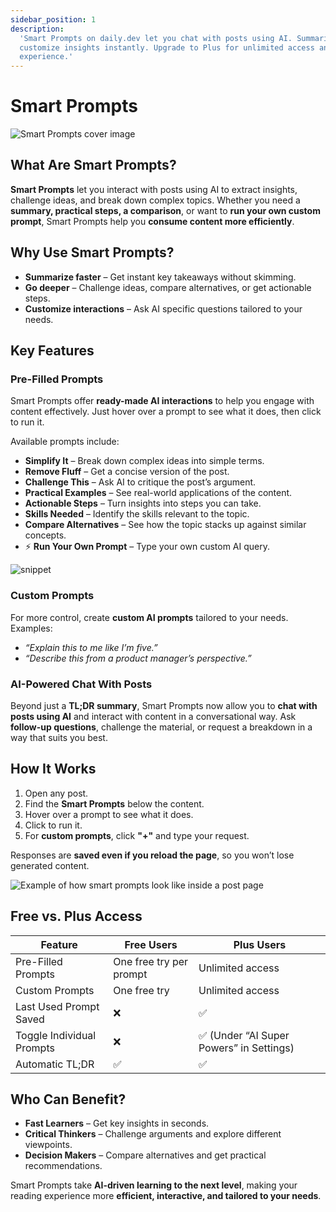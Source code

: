 ```yaml
---
sidebar_position: 1
description:
  'Smart Prompts on daily.dev let you chat with posts using AI. Summarize, challenge, compare, or
  customize insights instantly. Upgrade to Plus for unlimited access and a more interactive reading
  experience.'
---
```


# Smart Prompts

![Smart Prompts cover image](https://daily-now-res.cloudinary.com/image/upload/v1740315025/docs/IBaUq4yee.webp)

## What Are Smart Prompts?

**Smart Prompts** let you interact with posts using AI to extract insights, challenge ideas, and
break down complex topics. Whether you need a **summary, practical steps, a comparison**, or want to
**run your own custom prompt**, Smart Prompts help you **consume content more efficiently**.

## Why Use Smart Prompts?

- **Summarize faster** – Get instant key takeaways without skimming.
- **Go deeper** – Challenge ideas, compare alternatives, or get actionable steps.
- **Customize interactions** – Ask AI specific questions tailored to your needs.

## Key Features

### Pre-Filled Prompts

Smart Prompts offer **ready-made AI interactions** to help you engage with content effectively. Just
hover over a prompt to see what it does, then click to run it.

Available prompts include:

- **Simplify It** – Break down complex ideas into simple terms.
- **Remove Fluff** – Get a concise version of the post.
- **Challenge This** – Ask AI to critique the post’s argument.
- **Practical Examples** – See real-world applications of the content.
- **Actionable Steps** – Turn insights into steps you can take.
- **Skills Needed** – Identify the skills relevant to the topic.
- **Compare Alternatives** – See how the topic stacks up against similar concepts.
- ⚡️ **Run Your Own Prompt** – Type your own custom AI query.

![snippet](https://daily-now-res.cloudinary.com/image/upload/v1740315075/docs/content_e70d7a0b-fedc-491e-9aa1-91763f8077c6.webp)

### Custom Prompts

For more control, create **custom AI prompts** tailored to your needs.  
Examples:

- _“Explain this to me like I’m five.”_
- _“Describe this from a product manager’s perspective.”_

### AI-Powered Chat With Posts

Beyond just a **TL;DR summary**, Smart Prompts now allow you to **chat with posts using AI** and
interact with content in a conversational way. Ask **follow-up questions**, challenge the material,
or request a breakdown in a way that suits you best.

## How It Works

1. Open any post.
2. Find the **Smart Prompts** below the content.
3. Hover over a prompt to see what it does.
4. Click to run it.
5. For **custom prompts**, click **"+"** and type your request.

Responses are **saved even if you reload the page**, so you won’t lose generated content.

![Example of how smart prompts look like inside a post page](https://daily-now-res.cloudinary.com/image/upload/v1740315076/docs/content_df37719d-03a8-4f1e-90e1-0355cd8d2ae6.webp)

## Free vs. Plus Access

| Feature                   | Free Users              | Plus Users                               |
| ------------------------- | ----------------------- | ---------------------------------------- |
| Pre-Filled Prompts        | One free try per prompt | Unlimited access                         |
| Custom Prompts            | One free try            | Unlimited access                         |
| Last Used Prompt Saved    | ❌                      | ✅                                       |
| Toggle Individual Prompts | ❌                      | ✅ (Under “AI Super Powers” in Settings) |
| Automatic TL;DR           | ✅                      | ✅                                       |

## Who Can Benefit?

- **Fast Learners** – Get key insights in seconds.
- **Critical Thinkers** – Challenge arguments and explore different viewpoints.
- **Decision Makers** – Compare alternatives and get practical recommendations.

Smart Prompts take **AI-driven learning to the next level**, making your reading experience more
**efficient, interactive, and tailored to your needs**.
